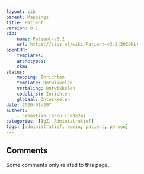 ```yaml
---
layout: zib
parent: Mappings
title: Patient
version: 0.1
zib:
    name: Patient-v3.2
    url: https://zibs.nl/wiki/Patient-v3.2(2020NL)
openEHR:
    templates: 
    archetypes: 
    ckm: 
status:
    mapping: Inrichten
    template: Ontwikkelen
    vertaling: Ontwikkelen
    codelijst: Inrichten
    globaal: Ontwikkelen
date: 2020-01-20T
authors:
    - Sebastian Iancu (Code24)
categories: [BgZ, Administratief]
tags: [administratief, admin, patient, person]
---
```


<h2>Comments</h2>

Some comments only related to this page. 
